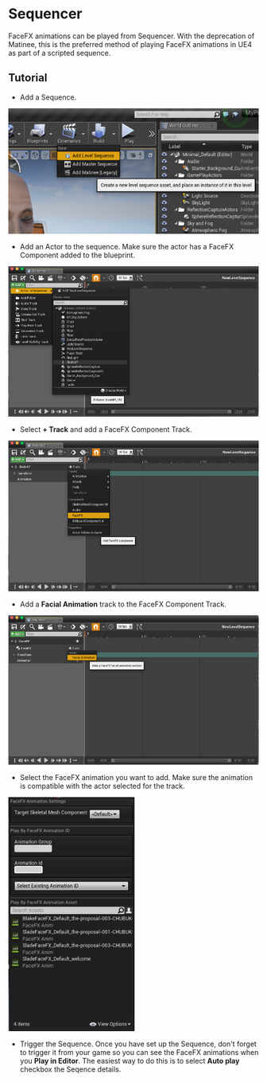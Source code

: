 Sequencer
=======

FaceFX animations can be played from Sequencer.  With the deprecation of Matinee, this is the preferred method of playing FaceFX animations in UE4 as part of a scripted sequence.

Tutorial
--------

+ Add a Sequence.

<img src="Images/AddLevelSequence.png" width="508">

+ Add an Actor to the sequence.  Make sure the actor has a FaceFX Component added to the blueprint.

<img src="Images/AddActorToSequencer.png" width="508">

+ Select **+ Track** and add a FaceFX Component Track. 

<img src="Images/AddFaceFXComponentTrack.png" width="508">

+ Add a **Facial Animation** track to the FaceFX Component Track.

<img src="Images/AddFacialAnimationTrack.png" width="508">

+ Select the FaceFX animation you want to add.  Make sure the animation is compatible with the actor selected for the track.

<img src="Images/SpecifyFaceFXSequencerAnimation.png" width="254">

+ Trigger the Sequence.  Once you have set up the Sequence, don't forget to trigger it from your game so you can see the FaceFX animations when you **Play in Editor**.  The easiest way to do this is to select **Auto play** checkbox the Seqence details.  
